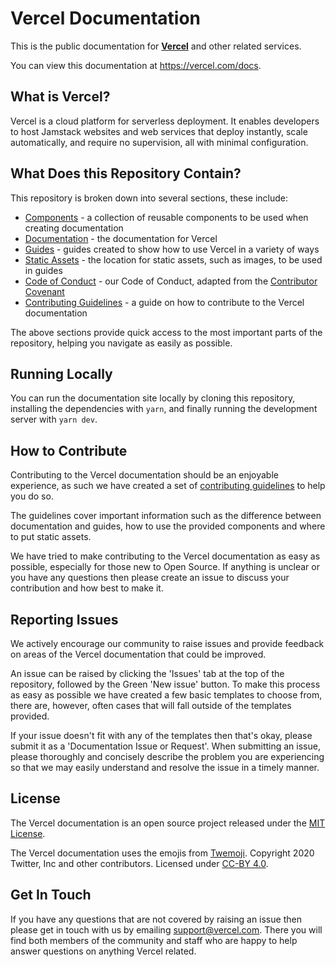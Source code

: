 # Vercel Documentation

This is the public documentation for [**Vercel**](https://vercel.com) and other related services.

You can view this documentation at https://vercel.com/docs.

## What is Vercel?

Vercel is a cloud platform for serverless deployment. It enables developers to host Jamstack websites and web services that deploy instantly, scale automatically, and require no supervision, all with minimal configuration.

## What Does this Repository Contain?

This repository is broken down into several sections, these include:

- [Components](https://github.com/vercel/docs/tree/master/components) - a collection of reusable components to be used when creating documentation
- [Documentation](https://github.com/vercel/docs/tree/master/pages/docs) - the documentation for Vercel
- [Guides](https://github.com/vercel/docs/tree/master/pages/guides) - guides created to show how to use Vercel in a variety of ways
- [Static Assets](https://github.com/vercel/docs/tree/master/public/static/guides) - the location for static assets, such as images, to be used in guides
- [Code of Conduct](https://github.com/vercel/docs/blob/master/CODE_OF_CONDUCT.md) - our Code of Conduct, adapted from the [Contributor Covenant](http://contributor-covenant.org)
- [Contributing Guidelines](https://github.com/vercel/docs/blob/master/CONTRIBUTING.md) - a guide on how to contribute to the Vercel documentation

The above sections provide quick access to the most important parts of the repository, helping you navigate as easily as possible.

## Running Locally

You can run the documentation site locally by cloning this repository, installing the dependencies with `yarn`, and finally running the development server with `yarn dev`.

## How to Contribute

Contributing to the Vercel documentation should be an enjoyable experience, as such we have created a set of [contributing guidelines](https://github.com/vercel/docs/blob/master/CONTRIBUTING.md) to help you do so.

The guidelines cover important information such as the difference between documentation and guides, how to use the provided components and where to put static assets.

We have tried to make contributing to the Vercel documentation as easy as possible, especially for those new to Open Source. If anything is unclear or you have any questions then please create an issue to discuss your contribution and how best to make it.

## Reporting Issues

We actively encourage our community to raise issues and provide feedback on areas of the Vercel documentation that could be improved.

An issue can be raised by clicking the 'Issues' tab at the top of the repository, followed by the Green 'New issue' button. To make this process as easy as possible we have created a few basic templates to choose from, there are, however, often cases that will fall outside of the templates provided.

If your issue doesn't fit with any of the templates then that's okay, please submit it as a 'Documentation Issue or Request'. When submitting an issue, please thoroughly and concisely describe the problem you are experiencing so that we may easily understand and resolve the issue in a timely manner.

## License

The Vercel documentation is an open source project released under the [MIT License](https://github.com/vercel/docs/blob/master/LICENSE.md).

The Vercel documentation uses the emojis from [Twemoji](https://twemoji.twitter.com). Copyright 2020 Twitter, Inc and other contributors. Licensed under [CC-BY 4.0](https://creativecommons.org/licenses/by/4.0).

## Get In Touch

If you have any questions that are not covered by raising an issue then please get in touch with us by emailing support@vercel.com. There you will find both members of the community and staff who are happy to help answer questions on anything Vercel related.
